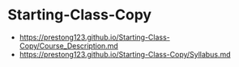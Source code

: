 # Starting-Class-Copy

* https://prestong123.github.io/Starting-Class-Copy/Course_Description.md
* https://prestong123.github.io/Starting-Class-Copy/Syllabus.md
